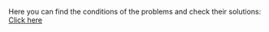 Here you can find the conditions of the problems and check their solutions: <a href="https://judge.softuni.org/Contests/Practice/Index/3745#0">Click here</a>